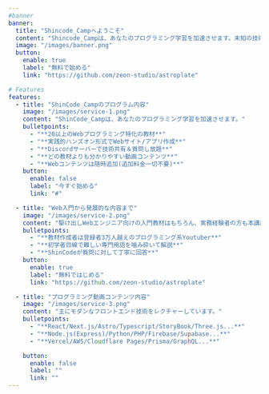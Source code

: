 ```yaml
---
#banner
banner:
  title: "Shincode_Campへようこそ"
  content: "Shincode_Campは、あなたのプログラミング学習を加速させます。未知の技術分野でも分かりやすい教材でキャッチアップが可能です。"
  image: "/images/banner.png"
  button:
    enable: true
    label: "無料で始める"
    link: "https://github.com/zeon-studio/astroplate"

# Features
features:
  - title: "ShinCode_Campのプログラム内容"
    image: "/images/service-1.png"
    content: "ShinCode_Campは、あなたのプログラミング学習を加速させます。"
    bulletpoints:
      - "**20以上のWebプログラミング特化の教材**"
      - "**実践的ハンズオン形式でWebサイト/アプリ作成**"
      - "**Discordサーバーで技術共有＆質問し放題**"
      - "**どの教材よりも分かりやすい動画コンテンツ**"
      - "**Webコンテンツは随時追加(追加料金一切不要)**"
    button:
      enable: false
      label: "今すぐ始める"
      link: "#"

  - title: "Web入門から発展的な内容まで"
    image: "/images/service-2.png"
    content: "駆け出しWebエンジニア向けの入門教材はもちろん、実務経験者の方も本講座で学習を続けて継続的なスキルアップをしています。Discordサーバーでは技術共有も行っております。"
    bulletpoints:
      - "**教材作成者は登録者3万人越えのプログラミング系Youtuber**"
      - "**初学者目線で難しい専門用語を噛み砕いて解説**"
      - "**ShinCodeが質問に対して丁寧に回答**"
    button:
      enable: true
      label: "無料ではじめる"
      link: "https://github.com/zeon-studio/astroplate"

  - title: "プログラミング動画コンテンツ内容"
    image: "/images/service-3.png"
    content: "主にモダンなフロントエンド技術をレクチャーしています。"
    bulletpoints:
      - "**React/Next.js/Astro/Typescript/StoryBook/Three.js...**"
      - "**Node.js(Express)/Python/PHP/Firebase/Supabase...**"
      - "**Vercel/AWS/Cloudflare Pages/Prisma/GraphQL...**"

    button:
      enable: false
      label: ""
      link: ""
---
```

